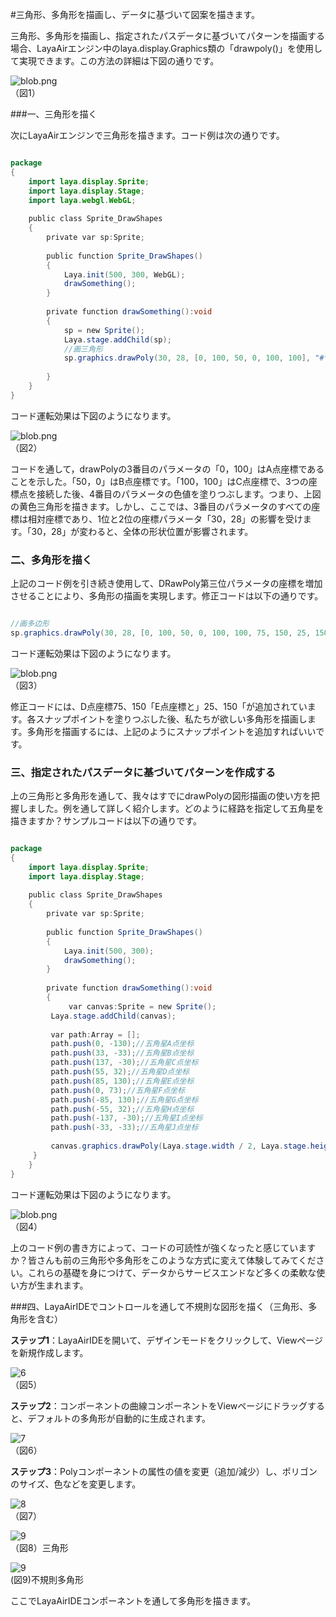 #三角形、多角形を描画し、データに基づいて図案を描きます。



三角形、多角形を描画し、指定されたパスデータに基づいてパターンを描画する場合、LayaAirエンジン中のlaya.display.Graphics類の「drawpoly()」を使用して実現できます。この方法の詳細は下図の通りです。

​![blob.png](img/1.png)<br/>
（図1）



###一、三角形を描く

次にLayaAirエンジンで三角形を描きます。コード例は次の通りです。


```java

package
{
    import laya.display.Sprite;
    import laya.display.Stage;
    import laya.webgl.WebGL;
      
    public class Sprite_DrawShapes
    {
        private var sp:Sprite;
          
        public function Sprite_DrawShapes()
        {
            Laya.init(500, 300, WebGL);
            drawSomething();
        }
  
        private function drawSomething():void
        {
            sp = new Sprite();
            Laya.stage.addChild(sp);
            //画三角形
            sp.graphics.drawPoly(30, 28, [0, 100, 50, 0, 100, 100], "#ffff00");
              
        }
    }
}
```


コード運転効果は下図のようになります。

​![blob.png](img/2.png)<br/>
（図2）

コードを通して，drawPolyの3番目のパラメータの「0，100」はA点座標であることを示した。「50，0」はB点座標です。「100，100」はC点座標で、3つの座標点を接続した後、4番目のパラメータの色値を塗りつぶします。つまり、上図の黄色三角形を描きます。しかし、ここでは、3番目のパラメータのすべての座標は相対座標であり、1位と2位の座標パラメータ「30，28」の影響を受けます。「30，28」が変わると、全体の形状位置が影響されます。





### **二、多角形を描く**

上記のコード例を引き続き使用して、DRawPoly第三位パラメータの座標を増加させることにより、多角形の描画を実現します。修正コードは以下の通りです。


```java

//画多边形
sp.graphics.drawPoly(30, 28, [0, 100, 50, 0, 100, 100, 75, 150, 25, 150], "#ffff00");
```


コード運転効果は下図のようになります。

​![blob.png](img/3.png)<br/>
（図3）

修正コードには、D点座標75、150「E点座標と」25、150「が追加されています。各スナップポイントを塗りつぶした後、私たちが欲しい多角形を描画します。多角形を描画するには、上記のようにスナップポイントを追加すればいいです。



### **三、指定されたパスデータに基づいてパターンを作成する**

上の三角形と多角形を通して、我々はすでにdrawPolyの図形描画の使い方を把握しました。例を通して詳しく紹介します。どのように経路を指定して五角星を描きますか？サンプルコードは以下の通りです。


```java

package
{
    import laya.display.Sprite;
    import laya.display.Stage;
      
    public class Sprite_DrawShapes
    {
        private var sp:Sprite;
          
        public function Sprite_DrawShapes()
        {
            Laya.init(500, 300);
            drawSomething();
        }
  
        private function drawSomething():void
        {
             var canvas:Sprite = new Sprite();
         Laya.stage.addChild(canvas);
          
         var path:Array = []; 
         path.push(0, -130);//五角星A点坐标
         path.push(33, -33);//五角星B点坐标
         path.push(137, -30);//五角星C点坐标
         path.push(55, 32);//五角星D点坐标
         path.push(85, 130);//五角星E点坐标
         path.push(0, 73);//五角星F点坐标
         path.push(-85, 130);//五角星G点坐标
         path.push(-55, 32);//五角星H点坐标
         path.push(-137, -30);//五角星I点坐标
         path.push(-33, -33);//五角星J点坐标
          
         canvas.graphics.drawPoly(Laya.stage.width / 2, Laya.stage.height / 2, path, "#FF7F50");       
     }
    }
}
```


コード運転効果は下図のようになります。

​![blob.png](img/4.png)<br/>
（図4）

上のコード例の書き方によって、コードの可読性が強くなったと感じていますか？皆さんも前の三角形や多角形をこのような方式に変えて体験してみてください。これらの基礎を身につけて、データからサービスエンドなど多くの柔軟な使い方が生まれます。





###四、LayaAirIDEでコントロールを通して不規則な図形を描く（三角形、多角形を含む）



**ステップ1**：LayaAirIDEを開いて、デザインモードをクリックして、Viewページを新規作成します。

​![6](img/5.png)<br/>
（図5）

**ステップ2**：コンポーネントの曲線コンポーネントをViewページにドラッグすると、デフォルトの多角形が自動的に生成されます。

​![7](img/6.png)<br/>
（図6）

**ステップ3**：Polyコンポーネントの属性の値を変更（追加/減少）し、ポリゴンのサイズ、色などを変更します。

​![8](img/7.png)<br/>
（図7）

​![9](img/8.png)<br/>
（図8）三角形

​![9](img/9.png)<br/>
(図9)不規則多角形



ここでLayaAirIDEコンポーネントを通して多角形を描きます。